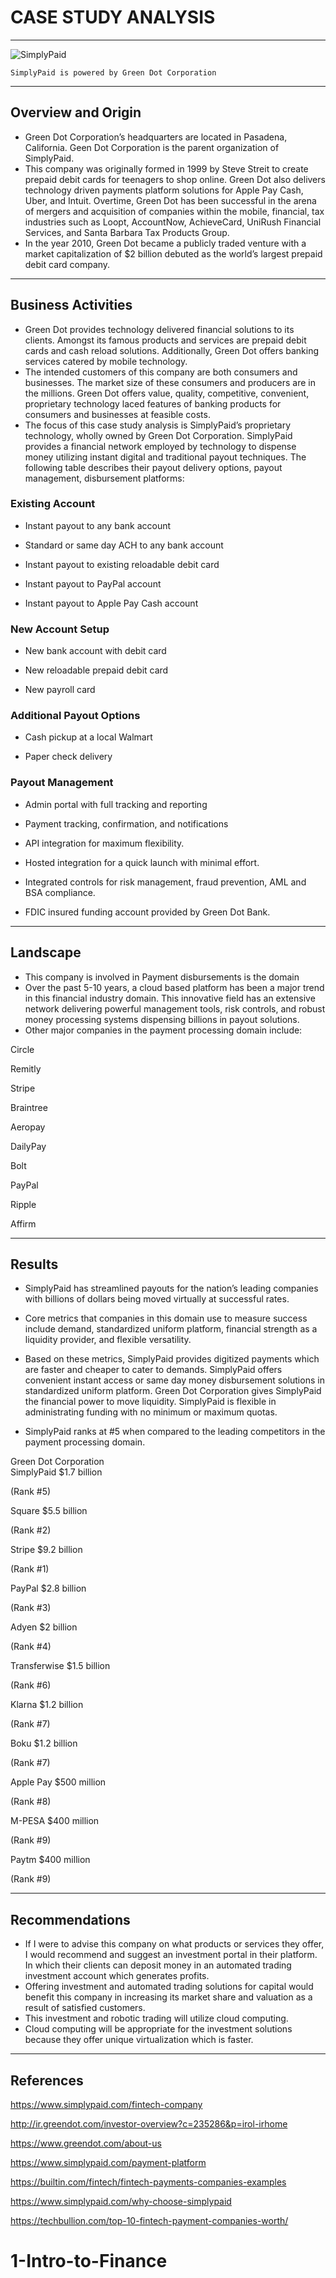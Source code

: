# CASE STUDY ANALYSIS

---
![SimplyPaid](SimplyPaid.jpg)
```
SimplyPaid is powered by Green Dot Corporation
```
---
## Overview and Origin
* Green Dot Corporation’s headquarters are located in Pasadena, California.  Geen Dot Corporation is the parent organization of SimplyPaid. 
* This company was originally formed in 1999 by Steve Streit to create prepaid debit cards for teenagers to shop online.  Green Dot also delivers technology driven payments platform solutions for Apple Pay Cash, Uber, and Intuit.   Overtime, Green Dot has been successful in the arena of mergers and acquisition of companies within the mobile, financial, tax industries such as Loopt, AccountNow, AchieveCard, UniRush Financial Services, and Santa Barbara Tax Products Group.  
* In the year 2010, Green Dot became a publicly traded venture with a market capitalization of $2 billion debuted as the world’s largest prepaid debit card company.
---
## Business Activities
* Green Dot provides technology delivered financial solutions to its clients.  Amongst its famous products and services are prepaid debit cards and cash reload solutions.  Additionally, Green Dot offers banking services catered by mobile technology.  
* The intended customers of this company are both consumers and businesses.  The market size of these consumers and producers are in the millions.  Green Dot offers value, quality, competitive, convenient, proprietary technology laced features of banking products for consumers and businesses at feasible costs.  
* The focus of this case study analysis is SimplyPaid’s proprietary technology, wholly owned by Green Dot Corporation.  SimplyPaid provides a financial network employed by technology to dispense money utilizing instant digital and traditional payout techniques. The following table describes their payout delivery options, payout management, disbursement platforms:

### Existing Account

- Instant payout to any bank account	

- Standard or same day ACH to any bank account

- Instant payout to existing reloadable debit card

- Instant payout to PayPal account

- Instant payout to Apple Pay Cash account

### New Account Setup

- New bank account with debit card

- New reloadable prepaid debit card

- New payroll card

### Additional Payout Options

- Cash pickup at a local Walmart

- Paper check delivery

### Payout Management

- Admin portal with full tracking and reporting

- Payment tracking, confirmation, and notifications

- API integration for maximum flexibility.

- Hosted integration for a quick launch with minimal effort.

- Integrated controls for risk management, fraud prevention, AML and BSA compliance.

- FDIC insured funding account provided by Green Dot Bank.

---
## Landscape

* This company is involved in Payment disbursements is the domain
* Over the past 5-10 years, a cloud based platform has been a major trend in this financial industry domain.  This innovative field has an extensive network delivering powerful management tools, risk controls, and robust money processing systems dispensing billions in payout solutions.
* Other major companies in the payment processing domain include:

Circle

Remitly

Stripe

Braintree

Aeropay

DailyPay

Bolt

PayPal

Ripple

Affirm

---

## Results

* SimplyPaid has streamlined payouts for the nation’s leading companies with billions of dollars being moved virtually at successful rates.
* Core metrics that companies in this domain use to measure success include demand, standardized uniform platform, financial strength as a liquidity provider, and flexible versatility.  
* Based on these metrics, SimplyPaid provides digitized payments which are faster and cheaper to cater to demands.
SimplyPaid offers convenient instant access or same day money disbursement solutions in standardized uniform platform.
Green Dot Corporation gives SimplyPaid the financial power to move liquidity.
SimplyPaid is flexible in administrating funding with no minimum or maximum quotas.  

* SimplyPaid ranks at #5 when compared to the leading competitors in the payment processing domain. 

Green Dot Corporation  
SimplyPaid
$1.7 billion 

(Rank #5)

Square	$5.5 billion

 (Rank #2)

Stripe	$9.2 billion

(Rank #1)

PayPal 	$2.8 billion

(Rank #3)

Adyen	$2 billion

(Rank #4)

Transferwise	$1.5 billion

(Rank #6)

Klarna	$1.2 billion

(Rank #7)

Boku	$1.2 billion

(Rank #7)

Apple Pay	$500 million

(Rank #8)

M-PESA	$400 million

(Rank #9)

Paytm	$400 million

(Rank #9)

---
## Recommendations
* If I were to advise this company on what products or services they offer, I would recommend and suggest an investment portal in their platform.  In which their clients can deposit money in an automated trading investment account which generates profits.  
* Offering investment and automated trading solutions for capital would benefit this company in increasing its market share and valuation as a result of satisfied customers.  
* This investment and robotic trading will utilize cloud computing. 
* Cloud computing will be appropriate for the investment solutions because they offer unique virtualization which is faster.  

---

## References

https://www.simplypaid.com/fintech-company

http://ir.greendot.com/investor-overview?c=235286&p=irol-irhome

https://www.greendot.com/about-us

https://www.simplypaid.com/payment-platform

https://builtin.com/fintech/fintech-payments-companies-examples

https://www.simplypaid.com/why-choose-simplypaid 

https://techbullion.com/top-10-fintech-payment-companies-worth/
# 1-Intro-to-Finance
